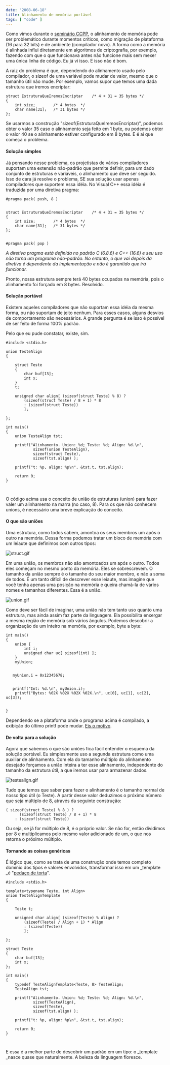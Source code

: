 ```yaml
---
date: "2008-06-18"
title: Alinhamento de memória portável
tags: [ "code" ]
---
```

Como vimos durante o [seminário CCPP](/resultado-do-seminario-ccpp), o alinhamento de memória pode ser problemático durante momentos críticos, como migração de plataforma (16 para 32 bits) e de ambiente (compilador novo). A forma como a memória é alinhada influi diretamente em algoritmos de criptografia, por exemplo, fazendo com que o que funcionava antes não funcione mais sem mexer uma única linha de código. Eu já vi isso. E isso não é bom.

A raiz do problema é que, dependendo do alinhamento usado pelo compilador, o sizeof de uma variável pode mudar de valor, mesmo que o tamanho útil não mude. Por exemplo, vamos supor que temos uma dada estrutura que iremos encriptar:

    
    struct EstruturaQueIremosEncriptar    /* 4 + 31 = 35 bytes */
    {
        int size;        /* 4 bytes  */
        char name[31];   /* 31 bytes */
    };

Se usarmos a construção "sizeof(EstruturaQueIremosEncriptar)", podemos obter o valor 35 caso o alinhamento seja feito em 1 byte, ou podemos obter o valor 40 se o alinhamento estiver configurado em 8 bytes. E é aí que começa o problema.

#### Solução simples

Já pensando nesse problema, os projetistas de vários compiladores suportam uma extensão não-padrão que permite definir, para um dado conjunto de estruturas e variáveis, o alinhamento que deve ser seguido. Isso de cara já resolve o problema, SE sua solução usar apenas compiladores que suportem essa idéia. No Visual C++ essa idéia é traduzida por uma diretiva pragma:

    
    #pragma pack( push, 8 )

    
    struct EstruturaQueIremosEncriptar    /* 4 + 31 = 35 bytes */
    {
        int size;        /* 4 bytes  */
        char name[31];   /* 31 bytes */
    };

    
    #pragma pack( pop )

_A diretiva pragma está definida no padrão C (6.8.6) e C++ (16.6) e seu uso não torna um programa não-padrão. No entanto, o que vai depois da diretiva é dependente da implementação e não é garantido que irá funcionar._

Pronto, nossa estrutura sempre terá 40 bytes ocupados na memória, pois o alinhamento foi forçado em 8 bytes. Resolvido.

#### Solução portável

Existem aqueles compiladores que não suportam essa idéia da mesma forma, ou não suportam de jeito nenhum. Para esses casos, alguns desvios de comportamento são necessários. A grande pergunta é se isso é possível de ser feito de forma 100% padrão.

Pelo que eu pude constatar, existe, sim.

```
#include <stdio.h>

union TesteAlign
{

	struct Teste
	{
		char buf[13];
		int x;
	}
	t;

	unsigned char align[ (sizeof(struct Teste) % 8) ?
		(sizeof(struct Teste) / 8 + 1) * 8
		: (sizeof(struct Teste))
		];

};

int main()
{
	union TesteAlign tst;

	printf("Alinhamento. Union: %d; Teste: %d; Align: %d.\n",
			sizeof(union TesteAlign), 
			sizeof(struct Teste), 
			sizeof(tst.align) );

	printf("t: %p, align: %p\n", &tst.t, tst.align);

	return 0;
}

 

```

O código acima usa o conceito de união de estruturas (union) para fazer valer um alinhamento na marra (no caso, 8). Para os que não conhecem unions, é necessário uma breve explicação do conceito.

#### O que são uniões

Uma estrutura, como todos sabem, amontoa os seus membros um após o outro na memória. Dessa forma podemos tratar um bloco de memória com um leiaute que definimos com outros tipos:

![struct.gif](/images/ZOSbCwW.gif)

Em uma união, os membros não são amontoados um após o outro. Todos eles começam no mesmo ponto da memória. Eles se sobrescrevem. O tamanho da união sempre é o tamanho do seu maior membro, e não a soma de todos. É um tanto difícil de descrever esse leiaute, mas imagine que você tenha apenas uma posição na memória e queira chamá-la de vários nomes e tamanhos diferentes. Essa é a união.

![union.gif](/images/o2u9ozy.gif)

Como deve ser fácil de imaginar, uma união não tem tanto uso quanto uma estrutura, mas ainda assim faz parte da linguagem. Ela possibilita enxergar a mesma região de memória sob vários ângulos. Podemos descobrir a organização de um inteiro na memória, por exemplo, byte a byte:

    
    int main()
    {
        union {
            int i;
            unsigned char uc[ sizeof(int) ];
        }
        myUnion;

    
       myUnion.i = 0x12345678;

    
       printf("Int: %d.\n", myUnion.i);
        printf("Bytes: %02X %02X %02X %02X.\n", uc[0], uc[1], uc[2], uc[3]);

    
    }

Dependendo se a plataforma onde o programa acima é compilado, a exibição do último printf pode mudar. [Eis o motivo](http://en.wikipedia.org/wiki/Endianness).

#### De volta para a solução

Agora que sabemos o que são uniões fica fácil entender o esquema da solução portável. Eu simplesmente uso a segunda estrutura como uma auxiliar de alinhamento. Com ela do tamanho múltiplo do alinhamento desejado forçamos a união inteira a ter esse alinhamento, independente do tamanho da estrutura útil, a que iremos usar para armazenar dados.

![testealign.gif](/images/ecTWkWD.gif)

Tudo que temos que saber para fazer o alinhamento é o tamanho normal de nosso tipo útil (o Teste). A partir desse valor deduzimos o próximo número que seja múltiplo de 8, através da seguinte construção:

    
    ( sizeof(struct Teste) % 8 ) ?
          (sizeof(struct Teste) / 8 + 1) * 8
        : (sizeof(struct Teste))

Ou seja, se já for múltiplo de 8, é o próprio valor. Se não for, então dividimos por 8 e multiplicamos pelo mesmo valor adicionado de um, o que nos retorna o próximo múltiplo.

#### Tornando as coisas genéricas

É lógico que, como se trata de uma construção onde temos completo domínio dos tipos e valores envolvidos, transformar isso em um _template _é "[pedaço de torta](http://en.wikipedia.org/wiki/Piece_of_cake)".

```
#include <stdio.h>

template<typename Teste, int Align>
union TesteAlignTemplate
{

	Teste t;

	unsigned char align[ (sizeof(Teste) % Align) ?
		(sizeof(Teste) / Align + 1) * Align
		: (sizeof(Teste))
		];

};

struct Teste
{
	char buf[13];
	int x;
};

int main()
{
	typedef TesteAlignTemplate<Teste, 8> TesteAlign;
	TesteAlign tst;

	printf("Alinhamento. Union: %d; Teste: %d; Align: %d.\n",
			sizeof(TesteAlign), 
			sizeof(Teste), 
			sizeof(tst.align) );

	printf("t: %p, align: %p\n", &tst.t, tst.align);

	return 0;
}

 

```

E essa é a melhor parte de descobrir um padrão em um tipo: o _template _nasce quase que naturalmente. A beleza da linguagem floresce.
